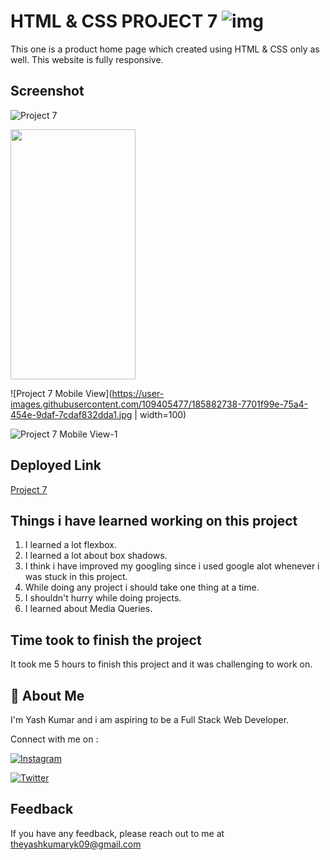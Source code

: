 
# HTML & CSS PROJECT 7 ![img](https://img.shields.io/badge/PROJECT%207-HTML%20%26%20CSS-orange)

This one is a product home page which created using HTML & CSS only as well. This website is fully responsive.
## Screenshot


![Project 7](https://user-images.githubusercontent.com/109405477/182111608-7b67ebcd-dce5-45e0-8895-1f87b5438bd5.png)

<img src="[https://camo.githubusercontent.com/...](https://user-images.githubusercontent.com/109405477/185882738-7701f99e-75a4-454e-9daf-7cdaf832dda1.jpg)" width="200" height="400" />

![Project 7 Mobile View](https://user-images.githubusercontent.com/109405477/185882738-7701f99e-75a4-454e-9daf-7cdaf832dda1.jpg | width=100)

![Project 7 Mobile View-1](https://user-images.githubusercontent.com/109405477/185882792-74df3929-eaa7-475d-9771-9dca92413ead.jpg)

## Deployed Link

[Project 7](https://projectseven.netlify.app/)


## Things i have learned working on this project

1. I learned a lot flexbox.
2. I learned a lot about box shadows.
3. I think i have improved my googling since i used google alot whenever i was stuck in this project.
4. While doing any project i should take one thing at a time.
5. I shouldn't hurry while doing projects.
6. I learned about Media Queries.
## Time took to finish the project

It took me 5 hours to finish this project and it was challenging to work on.
## 🚀 About Me
I'm Yash Kumar and i am aspiring to be a Full Stack Web Developer.

Connect with me on :

[![Instagram](https://img.shields.io/badge/Instagram-%23E4405F.svg?style=for-the-badge&logo=Instagram&logoColor=white)](https://www.instagram.com/theyash_yk09/)

[![Twitter](https://img.shields.io/badge/Twitter-%231DA1F2.svg?style=for-the-badge&logo=Twitter&logoColor=white)](https://www.twitter.com/theyash_yk09/)

## Feedback

If you have any feedback, please reach out to me at theyashkumaryk09@gmail.com


